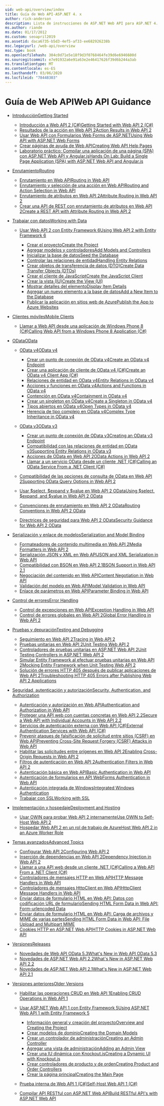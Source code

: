 ```yaml
---
uid: web-api/overview/index
title: Guía de Web API-ASP.NET 4. x
author: rick-anderson
description: Lista de instrucciones de ASP.NET Web API para ASP.NET 4. x
ms.author: riande
ms.date: 01/17/2012
ms.custom: seoapril2019
ms.assetid: daca6735-b5d3-4ef5-af33-ee682926238b
msc.legacyurl: /web-api/overview
msc.type: book
ms.openlocfilehash: 304c0d71e5e18f9d3f0768464fe39d6e6946600d
ms.sourcegitcommit: e7e91932a6e91a63e2e46417626f39d6b244a3ab
ms.translationtype: MT
ms.contentlocale: es-ES
ms.lasthandoff: 03/06/2020
ms.locfileid: "78448303"
---
```

# <a name="web-api-guidance"></a><span data-ttu-id="96065-103">Guía de Web API</span><span class="sxs-lookup"><span data-stu-id="96065-103">Web API Guidance</span></span>

- [<span data-ttu-id="96065-104">Introducción</span><span class="sxs-lookup"><span data-stu-id="96065-104">Getting Started</span></span>](getting-started-with-aspnet-web-api/index.md)

    - [<span data-ttu-id="96065-105">Introducción a Web API 2 (C#)</span><span class="sxs-lookup"><span data-stu-id="96065-105">Getting Started with Web API 2 (C#)</span></span>](getting-started-with-aspnet-web-api/tutorial-your-first-web-api.md)
    - [<span data-ttu-id="96065-106">Resultados de la acción en Web API 2</span><span class="sxs-lookup"><span data-stu-id="96065-106">Action Results in Web API 2</span></span>](getting-started-with-aspnet-web-api/action-results.md)
    - [<span data-ttu-id="96065-107">Usar Web API con Formularios Web Forms de ASP.NET</span><span class="sxs-lookup"><span data-stu-id="96065-107">Using Web API with ASP.NET Web Forms</span></span>](getting-started-with-aspnet-web-api/using-web-api-with-aspnet-web-forms.md)
    - [<span data-ttu-id="96065-108">Crear páginas de ayuda de Web API</span><span class="sxs-lookup"><span data-stu-id="96065-108">Creating Web API Help Pages</span></span>](getting-started-with-aspnet-web-api/creating-api-help-pages.md)
    - [<span data-ttu-id="96065-109">Laboratorio práctico: Compilar una aplicación de una página (SPA) con ASP.NET Web API y Angular.js</span><span class="sxs-lookup"><span data-stu-id="96065-109">Hands On Lab: Build a Single Page Application (SPA) with ASP.NET Web API and Angular.js</span></span>](getting-started-with-aspnet-web-api/build-a-single-page-application-spa-with-aspnet-web-api-and-angularjs.md)
- [<span data-ttu-id="96065-110">Enrutamiento</span><span class="sxs-lookup"><span data-stu-id="96065-110">Routing</span></span>](web-api-routing-and-actions/index.md)

    - [<span data-ttu-id="96065-111">Enrutamiento en Web API</span><span class="sxs-lookup"><span data-stu-id="96065-111">Routing in Web API</span></span>](web-api-routing-and-actions/routing-in-aspnet-web-api.md)
    - [<span data-ttu-id="96065-112">Enrutamiento y selección de una acción en Web API</span><span class="sxs-lookup"><span data-stu-id="96065-112">Routing and Action Selection in Web API</span></span>](web-api-routing-and-actions/routing-and-action-selection.md)
    - [<span data-ttu-id="96065-113">Enrutamiento de atributos en Web API 2</span><span class="sxs-lookup"><span data-stu-id="96065-113">Attribute Routing in Web API 2</span></span>](web-api-routing-and-actions/attribute-routing-in-web-api-2.md)
    - [<span data-ttu-id="96065-114">Crear una API de REST con enrutamiento de atributos en Web API 2</span><span class="sxs-lookup"><span data-stu-id="96065-114">Create a REST API with Attribute Routing in Web API 2</span></span>](web-api-routing-and-actions/create-a-rest-api-with-attribute-routing.md)
- [<span data-ttu-id="96065-115">Trabajar con datos</span><span class="sxs-lookup"><span data-stu-id="96065-115">Working with Data</span></span>](data/index.md)

    - [<span data-ttu-id="96065-116">Usar Web API 2 con Entity Framework 6</span><span class="sxs-lookup"><span data-stu-id="96065-116">Using Web API 2 with Entity Framework 6</span></span>](data/using-web-api-with-entity-framework/index.md)

        - [<span data-ttu-id="96065-117">Crear el proyecto</span><span class="sxs-lookup"><span data-stu-id="96065-117">Create the Project</span></span>](data/using-web-api-with-entity-framework/part-1.md)
        - [<span data-ttu-id="96065-118">Agregar modelos y controladores</span><span class="sxs-lookup"><span data-stu-id="96065-118">Add Models and Controllers</span></span>](data/using-web-api-with-entity-framework/part-2.md)
        - [<span data-ttu-id="96065-119">Inicializar la base de datos</span><span class="sxs-lookup"><span data-stu-id="96065-119">Seed the Database</span></span>](data/using-web-api-with-entity-framework/part-3.md)
        - [<span data-ttu-id="96065-120">Controlar las relaciones de entidad</span><span class="sxs-lookup"><span data-stu-id="96065-120">Handling Entity Relations</span></span>](data/using-web-api-with-entity-framework/part-4.md)
        - [<span data-ttu-id="96065-121">Crear objetos de transferencia de datos (DTO)</span><span class="sxs-lookup"><span data-stu-id="96065-121">Create Data Transfer Objects (DTOs)</span></span>](data/using-web-api-with-entity-framework/part-5.md)
        - [<span data-ttu-id="96065-122">Crear el cliente de JavaScript</span><span class="sxs-lookup"><span data-stu-id="96065-122">Create the JavaScript Client</span></span>](data/using-web-api-with-entity-framework/part-6.md)
        - [<span data-ttu-id="96065-123">Crear la vista (IU)</span><span class="sxs-lookup"><span data-stu-id="96065-123">Create the View (UI)</span></span>](data/using-web-api-with-entity-framework/part-7.md)
        - [<span data-ttu-id="96065-124">Mostrar detalles del elemento</span><span class="sxs-lookup"><span data-stu-id="96065-124">Display Item Details</span></span>](data/using-web-api-with-entity-framework/part-8.md)
        - [<span data-ttu-id="96065-125">Agregar un nuevo elemento a la base de datos</span><span class="sxs-lookup"><span data-stu-id="96065-125">Add a New Item to the Database</span></span>](data/using-web-api-with-entity-framework/part-9.md)
        - [<span data-ttu-id="96065-126">Publicar la aplicación en sitios web de Azure</span><span class="sxs-lookup"><span data-stu-id="96065-126">Publish the App to Azure Websites</span></span>](data/using-web-api-with-entity-framework/part-10.md)
- [<span data-ttu-id="96065-127">Clientes móviles</span><span class="sxs-lookup"><span data-stu-id="96065-127">Mobile Clients</span></span>](mobile-clients/index.md)

    - [<span data-ttu-id="96065-128">Llamar a Web API desde una aplicación de Windows Phone 8 (C#)</span><span class="sxs-lookup"><span data-stu-id="96065-128">Calling Web API from a Windows Phone 8 Application (C#)</span></span>](mobile-clients/calling-web-api-from-a-windows-phone-8-application.md)
- [<span data-ttu-id="96065-129">OData</span><span class="sxs-lookup"><span data-stu-id="96065-129">OData</span></span>](odata-support-in-aspnet-web-api/index.md)

    - [<span data-ttu-id="96065-130">OData v4</span><span class="sxs-lookup"><span data-stu-id="96065-130">OData v4</span></span>](odata-support-in-aspnet-web-api/odata-v4/index.md)

        - [<span data-ttu-id="96065-131">Crear un punto de conexión de OData v4</span><span class="sxs-lookup"><span data-stu-id="96065-131">Create an OData v4 Endpoint</span></span>](odata-support-in-aspnet-web-api/odata-v4/create-an-odata-v4-endpoint.md)
        - [<span data-ttu-id="96065-132">Crear una aplicación de cliente de OData v4 (C#)</span><span class="sxs-lookup"><span data-stu-id="96065-132">Create an OData v4 Client App (C#)</span></span>](odata-support-in-aspnet-web-api/odata-v4/create-an-odata-v4-client-app.md)
        - [<span data-ttu-id="96065-133">Relaciones de entidad en OData v4</span><span class="sxs-lookup"><span data-stu-id="96065-133">Entity Relations in OData v4</span></span>](odata-support-in-aspnet-web-api/odata-v4/entity-relations-in-odata-v4.md)
        - [<span data-ttu-id="96065-134">Acciones y funciones en OData v4</span><span class="sxs-lookup"><span data-stu-id="96065-134">Actions and Functions in OData v4</span></span>](odata-support-in-aspnet-web-api/odata-v4/odata-actions-and-functions.md)
        - [<span data-ttu-id="96065-135">Contención en OData v4</span><span class="sxs-lookup"><span data-stu-id="96065-135">Containment in OData v4</span></span>](odata-support-in-aspnet-web-api/odata-v4/odata-containment-in-web-api-22.md)
        - [<span data-ttu-id="96065-136">Crear un singleton en OData v4</span><span class="sxs-lookup"><span data-stu-id="96065-136">Create a Singleton in OData v4</span></span>](odata-support-in-aspnet-web-api/odata-v4/using-a-singleton-in-an-odata-endpoint-in-web-api-22.md)
        - [<span data-ttu-id="96065-137">Tipos abiertos en OData v4</span><span class="sxs-lookup"><span data-stu-id="96065-137">Open Types in OData v4</span></span>](odata-support-in-aspnet-web-api/odata-v4/use-open-types-in-odata-v4.md)
        - [<span data-ttu-id="96065-138">Herencia de tipo complejo en OData v4</span><span class="sxs-lookup"><span data-stu-id="96065-138">Complex Type Inheritance in OData v4</span></span>](odata-support-in-aspnet-web-api/odata-v4/complex-type-inheritance-in-odata-v4.md)
    - [<span data-ttu-id="96065-139">OData v3</span><span class="sxs-lookup"><span data-stu-id="96065-139">OData v3</span></span>](odata-support-in-aspnet-web-api/odata-v3/index.md)

        - [<span data-ttu-id="96065-140">Crear un punto de conexión de OData v3</span><span class="sxs-lookup"><span data-stu-id="96065-140">Creating an OData v3 Endpoint</span></span>](odata-support-in-aspnet-web-api/odata-v3/creating-an-odata-endpoint.md)
        - [<span data-ttu-id="96065-141">Compatibilidad con las relaciones de entidad en OData v3</span><span class="sxs-lookup"><span data-stu-id="96065-141">Supporting Entity Relations in OData v3</span></span>](odata-support-in-aspnet-web-api/odata-v3/working-with-entity-relations.md)
        - [<span data-ttu-id="96065-142">Acciones de OData en Web API 2</span><span class="sxs-lookup"><span data-stu-id="96065-142">OData Actions in Web API 2</span></span>](odata-support-in-aspnet-web-api/odata-v3/odata-actions.md)
        - [<span data-ttu-id="96065-143">Llamar a un servicio OData desde un cliente .NET (C#)</span><span class="sxs-lookup"><span data-stu-id="96065-143">Calling an OData Service From a .NET Client (C#)</span></span>](odata-support-in-aspnet-web-api/odata-v3/calling-an-odata-service-from-a-net-client.md)
    - [<span data-ttu-id="96065-144">Compatibilidad de las opciones de consulta de OData en Web API 2</span><span class="sxs-lookup"><span data-stu-id="96065-144">Supporting OData Query Options in Web API 2</span></span>](odata-support-in-aspnet-web-api/supporting-odata-query-options.md)
    - [<span data-ttu-id="96065-145">Usar $select, $expand y $value en Web API 2 OData</span><span class="sxs-lookup"><span data-stu-id="96065-145">Using $select, $expand, and $value in Web API 2 OData</span></span>](odata-support-in-aspnet-web-api/using-select-expand-and-value.md)
    - [<span data-ttu-id="96065-146">Convenciones de enrutamiento en Web API 2 OData</span><span class="sxs-lookup"><span data-stu-id="96065-146">Routing Conventions in Web API 2 OData</span></span>](odata-support-in-aspnet-web-api/odata-routing-conventions.md)
    - [<span data-ttu-id="96065-147">Directrices de seguridad para Web API 2 OData</span><span class="sxs-lookup"><span data-stu-id="96065-147">Security Guidance for Web API 2 OData</span></span>](odata-support-in-aspnet-web-api/odata-security-guidance.md)
- [<span data-ttu-id="96065-148">Serialización y enlace de modelos</span><span class="sxs-lookup"><span data-stu-id="96065-148">Serialization and Model Binding</span></span>](formats-and-model-binding/index.md)

    - [<span data-ttu-id="96065-149">Formateadores de contenido multimedia en Web API 2</span><span class="sxs-lookup"><span data-stu-id="96065-149">Media Formatters in Web API 2</span></span>](formats-and-model-binding/media-formatters.md)
    - [<span data-ttu-id="96065-150">Serialización JSON y XML en Web API</span><span class="sxs-lookup"><span data-stu-id="96065-150">JSON and XML Serialization in Web API</span></span>](formats-and-model-binding/json-and-xml-serialization.md)
    - [<span data-ttu-id="96065-151">Compatibilidad con BSON en Web API 2.1</span><span class="sxs-lookup"><span data-stu-id="96065-151">BSON Support in Web API 2.1</span></span>](formats-and-model-binding/bson-support-in-web-api-21.md)
    - [<span data-ttu-id="96065-152">Negociación del contenido en Web API</span><span class="sxs-lookup"><span data-stu-id="96065-152">Content Negotiation in Web API</span></span>](formats-and-model-binding/content-negotiation.md)
    - [<span data-ttu-id="96065-153">Validación del modelo en Web API</span><span class="sxs-lookup"><span data-stu-id="96065-153">Model Validation in Web API</span></span>](formats-and-model-binding/model-validation-in-aspnet-web-api.md)
    - [<span data-ttu-id="96065-154">Enlace de parámetros en Web API</span><span class="sxs-lookup"><span data-stu-id="96065-154">Parameter Binding in Web API</span></span>](formats-and-model-binding/parameter-binding-in-aspnet-web-api.md)
- [<span data-ttu-id="96065-155">Control de errores</span><span class="sxs-lookup"><span data-stu-id="96065-155">Error Handling</span></span>](error-handling/index.md)

    - [<span data-ttu-id="96065-156">Control de excepciones en Web API</span><span class="sxs-lookup"><span data-stu-id="96065-156">Exception Handling in Web API</span></span>](error-handling/exception-handling.md)
    - [<span data-ttu-id="96065-157">Control de errores globales en Web API 2</span><span class="sxs-lookup"><span data-stu-id="96065-157">Global Error Handling in Web API 2</span></span>](error-handling/web-api-global-error-handling.md)
- [<span data-ttu-id="96065-158">Pruebas y depuración</span><span class="sxs-lookup"><span data-stu-id="96065-158">Testing and Debugging</span></span>](testing-and-debugging/index.md)

    - [<span data-ttu-id="96065-159">Seguimiento en Web API 2</span><span class="sxs-lookup"><span data-stu-id="96065-159">Tracing in Web API 2</span></span>](testing-and-debugging/tracing-in-aspnet-web-api.md)
    - [<span data-ttu-id="96065-160">Pruebas unitarias en Web API 2</span><span class="sxs-lookup"><span data-stu-id="96065-160">Unit Testing Web API 2</span></span>](testing-and-debugging/unit-testing-with-aspnet-web-api.md)
    - [<span data-ttu-id="96065-161">Controladores de pruebas unitarias en ASP.NET Web API 2</span><span class="sxs-lookup"><span data-stu-id="96065-161">Unit Testing Controllers in ASP.NET Web API 2</span></span>](testing-and-debugging/unit-testing-controllers-in-web-api.md)
    - [<span data-ttu-id="96065-162">Simular Entity Framework al efectuar pruebas unitarias en Web API 2</span><span class="sxs-lookup"><span data-stu-id="96065-162">Mocking Entity Framework when Unit Testing Web API 2</span></span>](testing-and-debugging/mocking-entity-framework-when-unit-testing-aspnet-web-api-2.md)
    - [<span data-ttu-id="96065-163">Solución de errores HTTP 405 después de publicar aplicaciones de Web API 2</span><span class="sxs-lookup"><span data-stu-id="96065-163">Troubleshooting HTTP 405 Errors after Publishing Web API 2 Applications</span></span>](testing-and-debugging/troubleshooting-http-405-errors-after-publishing-web-api-applications.md)
- [<span data-ttu-id="96065-164">Seguridad, autenticación y autorización</span><span class="sxs-lookup"><span data-stu-id="96065-164">Security, Authentication, and Authorization</span></span>](security/index.md)

    - [<span data-ttu-id="96065-165">Autenticación y autorización en Web API</span><span class="sxs-lookup"><span data-stu-id="96065-165">Authentication and Authorization in Web API</span></span>](security/authentication-and-authorization-in-aspnet-web-api.md)
    - [<span data-ttu-id="96065-166">Proteger una API web con cuentas concretas en Web API 2.2</span><span class="sxs-lookup"><span data-stu-id="96065-166">Secure a Web API with Individual Accounts in Web API 2.2</span></span>](security/individual-accounts-in-web-api.md)
    - [<span data-ttu-id="96065-167">Servicios de autenticación externa con Web API (C#)</span><span class="sxs-lookup"><span data-stu-id="96065-167">External Authentication Services with Web API (C#)</span></span>](security/external-authentication-services.md)
    - [<span data-ttu-id="96065-168">Prevenir ataques de falsificación de solicitud entre sitios (CSRF) en Web API</span><span class="sxs-lookup"><span data-stu-id="96065-168">Preventing Cross-Site Request Forgery (CSRF) Attacks in Web API</span></span>](security/preventing-cross-site-request-forgery-csrf-attacks.md)
    - [<span data-ttu-id="96065-169">Habilitar las solicitudes entre orígenes en Web API 2</span><span class="sxs-lookup"><span data-stu-id="96065-169">Enabling Cross-Origin Requests in Web API 2</span></span>](security/enabling-cross-origin-requests-in-web-api.md)
    - [<span data-ttu-id="96065-170">Filtros de autenticación en Web API 2</span><span class="sxs-lookup"><span data-stu-id="96065-170">Authentication Filters in Web API 2</span></span>](security/authentication-filters.md)
    - [<span data-ttu-id="96065-171">Autenticación básica en Web API</span><span class="sxs-lookup"><span data-stu-id="96065-171">Basic Authentication in Web API</span></span>](security/basic-authentication.md)
    - [<span data-ttu-id="96065-172">Autenticación de formularios en API Web</span><span class="sxs-lookup"><span data-stu-id="96065-172">Forms Authentication in Web API</span></span>](security/forms-authentication.md)
    - [<span data-ttu-id="96065-173">Autenticación integrada de Windows</span><span class="sxs-lookup"><span data-stu-id="96065-173">Integrated Windows Authentication</span></span>](security/integrated-windows-authentication.md)
    - [<span data-ttu-id="96065-174">Trabajar con SSL</span><span class="sxs-lookup"><span data-stu-id="96065-174">Working with SSL</span></span>](security/working-with-ssl-in-web-api.md)
- [<span data-ttu-id="96065-175">Implementación y hospedaje</span><span class="sxs-lookup"><span data-stu-id="96065-175">Deployment and Hosting</span></span>](hosting-aspnet-web-api/index.md)

    - [<span data-ttu-id="96065-176">Usar OWIN para probar Web API 2 internamente</span><span class="sxs-lookup"><span data-stu-id="96065-176">Use OWIN to Self-Host Web API 2</span></span>](hosting-aspnet-web-api/use-owin-to-self-host-web-api.md)
    - [<span data-ttu-id="96065-177">Hospedar Web API 2 en un rol de trabajo de Azure</span><span class="sxs-lookup"><span data-stu-id="96065-177">Host Web API 2 in an Azure Worker Role</span></span>](hosting-aspnet-web-api/host-aspnet-web-api-in-an-azure-worker-role.md)
- [<span data-ttu-id="96065-178">Temas avanzados</span><span class="sxs-lookup"><span data-stu-id="96065-178">Advanced Topics</span></span>](advanced/index.md)

    - [<span data-ttu-id="96065-179">Configurar Web API 2</span><span class="sxs-lookup"><span data-stu-id="96065-179">Configuring Web API 2</span></span>](advanced/configuring-aspnet-web-api.md)
    - [<span data-ttu-id="96065-180">Inserción de dependencias en Web API 2</span><span class="sxs-lookup"><span data-stu-id="96065-180">Dependency Injection in Web API 2</span></span>](advanced/dependency-injection.md)
    - [<span data-ttu-id="96065-181">Llamar a una API web desde un cliente .NET (C#)</span><span class="sxs-lookup"><span data-stu-id="96065-181">Calling a Web API From a .NET Client (C#)</span></span>](advanced/calling-a-web-api-from-a-net-client.md)
    - [<span data-ttu-id="96065-182">Controladores de mensajes HTTP en Web API</span><span class="sxs-lookup"><span data-stu-id="96065-182">HTTP Message Handlers in Web API</span></span>](advanced/http-message-handlers.md)
    - [<span data-ttu-id="96065-183">Controladores de mensajes HttpClient en Web API</span><span class="sxs-lookup"><span data-stu-id="96065-183">HttpClient Message Handlers in Web API</span></span>](advanced/httpclient-message-handlers.md)
    - [<span data-ttu-id="96065-184">Enviar datos de formulario HTML en Web API: Datos con codificación URL de formulario</span><span class="sxs-lookup"><span data-stu-id="96065-184">Sending HTML Form Data in Web API: Form-urlencoded Data</span></span>](advanced/sending-html-form-data-part-1.md)
    - [<span data-ttu-id="96065-185">Enviar datos de formulario HTML en Web API: Carga de archivos y MIME de varias partes</span><span class="sxs-lookup"><span data-stu-id="96065-185">Sending HTML Form Data in Web API: File Upload and Multipart MIME</span></span>](advanced/sending-html-form-data-part-2.md)
    - [<span data-ttu-id="96065-186">Cookies HTTP en ASP.NET Web API</span><span class="sxs-lookup"><span data-stu-id="96065-186">HTTP Cookies in ASP.NET Web API</span></span>](advanced/http-cookies.md)
- [<span data-ttu-id="96065-187">Versiones</span><span class="sxs-lookup"><span data-stu-id="96065-187">Releases</span></span>](releases/index.md)

    - [<span data-ttu-id="96065-188">Novedades de Web API OData 5.3</span><span class="sxs-lookup"><span data-stu-id="96065-188">What's New in Web API OData 5.3</span></span>](releases/whats-new-in-aspnet-web-api-odata-53.md)
    - [<span data-ttu-id="96065-189">Novedades de ASP.NET Web API 2.2</span><span class="sxs-lookup"><span data-stu-id="96065-189">What's New in ASP.NET Web API 2.2</span></span>](releases/whats-new-in-aspnet-web-api-22.md)
    - [<span data-ttu-id="96065-190">Novedades de ASP.NET Web API 2.1</span><span class="sxs-lookup"><span data-stu-id="96065-190">What's New in ASP.NET Web API 2.1</span></span>](releases/whats-new-in-aspnet-web-api-21.md)
- [<span data-ttu-id="96065-191">Versiones anteriores</span><span class="sxs-lookup"><span data-stu-id="96065-191">Older Versions</span></span>](older-versions/index.md)

    - [<span data-ttu-id="96065-192">Habilitar las operaciones CRUD en Web API 1</span><span class="sxs-lookup"><span data-stu-id="96065-192">Enabling CRUD Operations in Web API 1</span></span>](older-versions/creating-a-web-api-that-supports-crud-operations.md)
    - [<span data-ttu-id="96065-193">Usar ASP.NET Web API 1 con Entity Framework 5</span><span class="sxs-lookup"><span data-stu-id="96065-193">Using ASP.NET Web API 1 with Entity Framework 5</span></span>](older-versions/using-web-api-1-with-entity-framework-5/index.md)

        - [<span data-ttu-id="96065-194">Información general y creación del proyecto</span><span class="sxs-lookup"><span data-stu-id="96065-194">Overview and Creating the Project</span></span>](older-versions/using-web-api-1-with-entity-framework-5/using-web-api-with-entity-framework-part-1.md)
        - [<span data-ttu-id="96065-195">Crear modelos de dominio</span><span class="sxs-lookup"><span data-stu-id="96065-195">Creating the Domain Models</span></span>](older-versions/using-web-api-1-with-entity-framework-5/using-web-api-with-entity-framework-part-2.md)
        - [<span data-ttu-id="96065-196">Crear un controlador de administración</span><span class="sxs-lookup"><span data-stu-id="96065-196">Creating an Admin Controller</span></span>](older-versions/using-web-api-1-with-entity-framework-5/using-web-api-with-entity-framework-part-3.md)
        - [<span data-ttu-id="96065-197">Agregar una vista de administración</span><span class="sxs-lookup"><span data-stu-id="96065-197">Adding an Admin View</span></span>](older-versions/using-web-api-1-with-entity-framework-5/using-web-api-with-entity-framework-part-4.md)
        - [<span data-ttu-id="96065-198">Crear una IU dinámica con Knockout.js</span><span class="sxs-lookup"><span data-stu-id="96065-198">Creating a Dynamic UI with Knockout.js</span></span>](older-versions/using-web-api-1-with-entity-framework-5/using-web-api-with-entity-framework-part-5.md)
        - [<span data-ttu-id="96065-199">Crear controladores de producto y de orden</span><span class="sxs-lookup"><span data-stu-id="96065-199">Creating Product and Order Controllers</span></span>](older-versions/using-web-api-1-with-entity-framework-5/using-web-api-with-entity-framework-part-6.md)
        - [<span data-ttu-id="96065-200">Crear la página principal</span><span class="sxs-lookup"><span data-stu-id="96065-200">Creating the Main Page</span></span>](older-versions/using-web-api-1-with-entity-framework-5/using-web-api-with-entity-framework-part-7.md)
    - [<span data-ttu-id="96065-201">Prueba interna de Web API 1 (C#)</span><span class="sxs-lookup"><span data-stu-id="96065-201">Self-Host Web API 1 (C#)</span></span>](older-versions/self-host-a-web-api.md)
    - [<span data-ttu-id="96065-202">Compilar API RESTful con ASP.NET Web API</span><span class="sxs-lookup"><span data-stu-id="96065-202">Build RESTful API's with ASP.NET Web API</span></span>](older-versions/build-restful-apis-with-aspnet-web-api.md)
